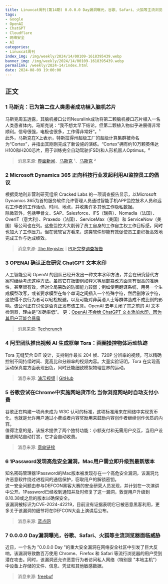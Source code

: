 ```yaml
---
title: Linuxcat周刊(第14期) 0.0.0.0 Day漏洞曝光，谷歌、Safari、火狐等主流浏览器面临威胁
tags: 
- Google
- OpenAI
- ChatGPT
- Cloudflare
- 网络安全
- AI
categories: 
- Linuxcat周刊
index_img: /img/weekly/2024/14/00109-1618395439.webp
banner_img: /img/weekly/2024/14/00109-1618395439.webp
permalink: /weekly/2024-14/index.html
date: 2024-08-09 19:00:00
---
```

## 正文
### 1 马斯克：已为第二位人类患者成功植入脑机芯片
马斯克周五透露，其脑机接口公司Neuralink成功将第二颗脑机接口芯片植入一名人类患者体内。马斯克说：“我不想太早下结论，但第二颗植入物似乎进展得非常顺利。信号很强，电极也很多，工作得非常好”。¹             
此外，马斯克在X上表示，特斯拉得州超级工厂的超级计算集群被命名为“Cortex”，并指出其刚刚完成了新设施的演练。“Cortex”拥有约10万颗英伟达H100和H200芯片，用于训练完全自动驾驶(FSD)和人形机器人Optimus。²
> 消息来源: [界面新闻](https://www.jiemian.com/article/11511098.html)、[马斯克](https://x.com/elonmusk/status/1819457630261465553) ¹、[马斯克](https://x.com/elonmusk/status/1819797937414611313) ²

### 2 Microsoft Dynamics 365 正向科技行业发起利用AI监控员工的倡议
根据奥地利非营利研究组织 Cracked Labs 的一项调查报告显示，以Microsoft Dynamics 365为首的服务软件允许管理人员通过智能手机APP监控技术人员和远程工作者的工作活动、时间、地点，并收集许多其他工作隐私数据。     
除微软外，包括甲骨文、SAP、Salesforce、IFS（瑞典）、Nomadia（法国）、OverIT（意大利）、Praxedo（法国）、ServiceMax（美国）和 ServiceNow（美国）等公司也在列。这些监控大大削弱了员工自身的工作自主权工作目标感，同时也加大了工作压力。但在微软官方看来，这类软件却能有效促使员工更积极高效地完成工作与达成绩效。
> 消息来源: [The Register](https://www.theregister.com/2024/07/31/microsoft_dynamics_365_surveillance/)｜[PDF完整调查报告](https://crackedlabs.org/dl/CrackedLabs_Christl_MobileWork.pdf)

### 3 OPENAI 确认正在研究 ChatGPT 文本水印
人工智能公司 OpenAI 的团队已经开发出一种文本水印方法，并会在研究替代方案时继续考虑这种方法。虽然它在抵御例如释义等局部篡改方面具有很高的准确性，甚至很有效，但对全局篡改的防御能力较弱；例如使用翻译系统，用另一个生成模型改写，或者要求模型在每个单词之间插入一个特殊字符，然后删除该字符，这使得不良行为者可以轻松规避。以及可能对非英语人士等群体造成不成比例的影响。该公司正在讨论是否真正发布该工具。OpenAI 去年关闭了其之前的 AI 文本检测器，理由是“准确率低”。
更：[OpenAI 不会给 ChatGPT 文本添加水印，因为其用户可能会暴露](https://www.theverge.com/2024/8/4/24213268/openai-chatgpt-text-watermark-cheat-detection-tool)
> 消息来源: [Techcrunch](https://techcrunch.com/2024/08/04/openai-says-its-taking-a-deliberate-approach-to-releasing-tools-that-can-detect-writing-from-chatgpt/)

### 4 阿里团队推出视频 AI 生成框架 Tora：画圈操控物体运动轨迹
Tora 无缝契合 DiT 设计，支持制作最长 204 帧、720P 分辨率的视频，可以精确控制不同持续时间、宽高比和分辨率的视频内容。大量实验证明，Tora 在实现高运动保真度方面表现出色，同时还能细致模拟物理世界的运动。
> 消息来源: [演示视频](https://ali-videoai.github.io/tora_video/) | [GitHub](https://github.com/ali-videoai/Tora)

### 5 谷歌尝试在Chrome中实施网站货币化 当你浏览网站时自动支付小费
谷歌正在构建一项尚未成为 W3C 认可的标准，这项标准用来在网络中实现货币化，也就是允许用户通过小费或者内容奖励用来鼓励内容创作者继续创作优质的内容。           
值得注意的是，该技术提供了两个独特功能：小额支付和无需用户交互，当用户设置该网站自动打赏，它才会自动收费。
> 消息来源: [意向链接](https://groups.google.com/a/chromium.org/g/blink-dev/c/4Rqw4SbjO88/m/j7x8sTyzAAAJ?pli=1)

### 6 1Password发现高危安全漏洞，Mac用户需立即升级到最新版本
知名密码管理器1Password的Mac版本被发现存在一个高危安全漏洞，该漏洞允许恶意软件绕过进程间的通信保护，窃取用户的解锁密钥。        
这一安全问题由参与DEFCON黑客大赛的安全研究人员发现，并计划在一次演讲中公开。1Password已经收到通知并及时修复了这一漏洞，敦促用户升级到8.10.38或之后的版本以确保安全。        
该漏洞被标识为CVE-2024-42219，目前没有证据表明它已被恶意黑客利用，更多关于该漏洞的细节将在DEFCON大会上演讲后公布。
> 消息来源: [蓝点网](https://www.landiannews.com/archives/105295.html)

### 7 0.0.0.0 Day漏洞曝光，谷歌、Safari、火狐等主流浏览器面临威胁
近日，一个名为 "0.0.0.0 Day "的重大安全漏洞在网络安全社区中引发了巨大反响，该漏洞导致数百万使用 Chrome、Firefox 和 Safari 等流行浏览器的用户受到潜在攻击。同时，该漏洞还允许恶意行为者访问私人网络（特别是 "本地主机"）中设备上存储的文件、信息、凭证和其他敏感数据。
> 消息来源: [freebuf](https://www.freebuf.com/news/408169.html)

<!-- ## 言论 -->
<!-- 一个国家如果总是试图把自己的国民变成透明的国民，可以随时追踪与定位的棋子，那么这个国家不可能成为有活力、有创造力的国家，因为所有创造力都隐藏在深渊里，所有活力都来自无监控的自由自在里。

当然，这样的国家也不可能成为什么现代化国家。因为真正的现代化国家绝对不是“编户齐民”的国家，不是严密监控自己国民的国家，而是所有国民都能享有充分自由，特别是享有充分的言论自由、以及免于公权力肆意地骚扰、监管、恐吓、拘禁的自由的国家。

凡是试图全方位监控自己国民的国家，凡是竭力把自己国民置于透明状态的国家，都是以最粗暴、最直白的方式表明自己不是人民的国家。因为真正人民的国家不需要监控自己国民的行踪，国家相信自己的国民，国民也认同并相信、维护自己的国家。真正人民的国家也不需要总追求以上帝的视角试图看透、掌控自己国民的思想与言论，因为真正人民的国家不会因自己国民的任何思想与言论而遭受损害，相反，国家恰是在保护国民的言论自由而保有生命力，在尊重国民思想的自治而保有创造力。人民的国家从来不会也永远不会因自己国民的思想与言论自由而陷入瓦解的危险。因为真正人民的国家不会因为国民对国家的批评乃至反对而遭受损失或陷入危机，相反，它只会在国民的自由思想提供的各种参照系的映照下朝更加完善的方向发展。

现代化国家有不同道路，有各种特色与模式，但是所有真正的现代化国家都有一个本质性的属性，那就是让国民更自由、更解放、更富有、更文明。无论是共同体还是国民个体，都是也只能是在由充分的自由思想、自由言论、自由行动构成的自由生活中才练就自立的能力，以及自治的理性与自治的水平，从而变得更加文明。

所以，要建成现代化国家，自由是方向，也是目标。任何以加强监控国民的言论、思想与行动自由为目的，或者任何会导致对国民的言论、思想自由进行严密监控的政策，都与现代化国家建设的方向与目标背道而弛。

如果中国式现代化是我们的目标与方向，那么，这个方向不是朝向古老的“编户齐民”，而应朝向人人更加自由、更加开放、更加自立、更加文明与更加富有。如果我们对中国式现代化要有信心，要有自信，那么这种现代化应该对国民的监控少于西方现代化对其国民的监控。换个角度说，我们的现代化应该使我们的国民的自由（首先就是言论、思想自由）多于西方国民的自由。正如一切创造力与多样性都基于自由也来自自由一样，所有的信心与自信也都基于自由，来自于自由。没有自由，一切自信与信心都经不起比较和冲击。这是自信与信心的秘密所在。 -->
<!-- [source](http://m.weibo.cn/status/5063245410865019) -->
<!-- 已被删帖 -->
<!-- 我也觉得这话不太对，做个参考留个纪念吧 -->
